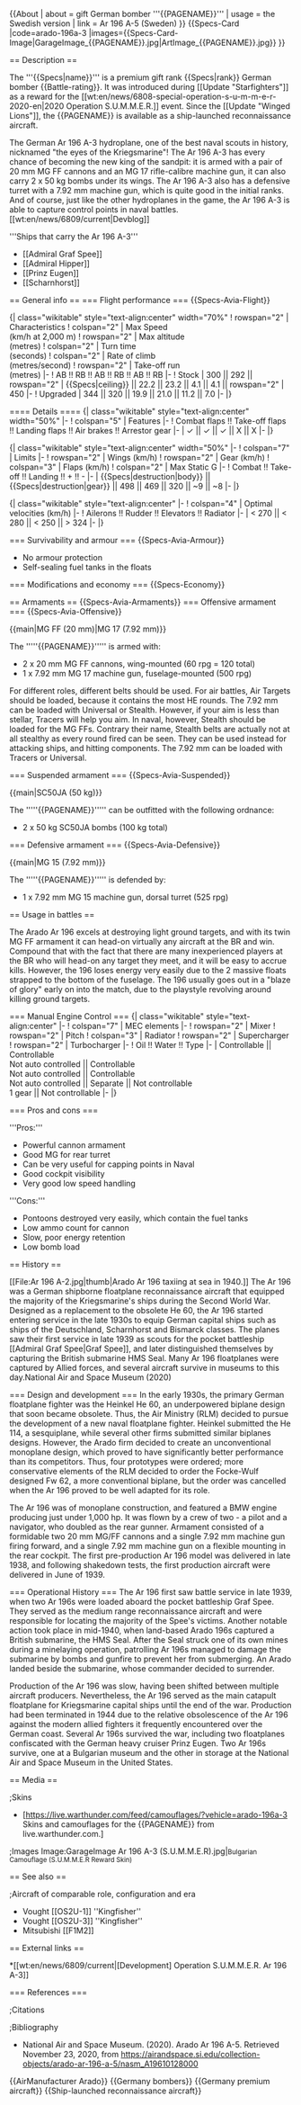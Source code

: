 {{About
| about = gift German bomber '''{{PAGENAME}}'''
| usage = the Swedish version
| link = Ar 196 A-5 (Sweden)
}}
{{Specs-Card
|code=arado-196a-3
|images={{Specs-Card-Image|GarageImage_{{PAGENAME}}.jpg|ArtImage_{{PAGENAME}}.jpg}}
}}

== Description ==
<!-- ''In the description, the first part should be about the history of and the creation and combat usage of the aircraft, as well as its key features. In the second part, tell the reader about the aircraft in the game. Insert a screenshot of the vehicle, so that if the novice player does not remember the vehicle by name, he will immediately understand what kind of vehicle the article is talking about.'' -->
The '''{{Specs|name}}''' is a premium gift rank {{Specs|rank}} German bomber {{Battle-rating}}. It was introduced during [[Update "Starfighters"]] as a reward for the [[wt:en/news/6808-special-operation-s-u-m-m-e-r-2020-en|2020 Operation S.U.M.M.E.R.]] event. Since the [[Update "Winged Lions"]], the {{PAGENAME}} is available as a ship-launched reconnaissance aircraft.

The German Ar 196 A-3 hydroplane, one of the best naval scouts in history, nicknamed "the eyes of the Kriegsmarine"! The Ar 196 A-3 has every chance of becoming the new king of the sandpit: it is armed with a pair of 20 mm MG FF cannons and an MG 17 rifle-calibre machine gun, it can also carry 2 x 50 kg bombs under its wings. The Ar 196 A-3 also has a defensive turret with a 7.92 mm machine gun, which is quite good in the initial ranks. And of course, just like the other hydroplanes in the game, the Ar 196 A-3 is able to capture control points in naval battles. <ref>[[wt:en/news/6809/current|Devblog]]</ref>

'''Ships that carry the Ar 196 A-3'''

* [[Admiral Graf Spee]]
* [[Admiral Hipper]]
* [[Prinz Eugen]]
* [[Scharnhorst]]

== General info ==
=== Flight performance ===
{{Specs-Avia-Flight}}
<!-- ''Describe how the aircraft behaves in the air. Speed, manoeuvrability, acceleration and allowable loads - these are the most important characteristics of the vehicle.'' -->

{| class="wikitable" style="text-align:center" width="70%"
! rowspan="2" | Characteristics
! colspan="2" | Max Speed<br>(km/h at 2,000 m)
! rowspan="2" | Max altitude<br>(metres)
! colspan="2" | Turn time<br>(seconds)
! colspan="2" | Rate of climb<br>(metres/second)
! rowspan="2" | Take-off run<br>(metres)
|-
! AB !! RB !! AB !! RB !! AB !! RB
|-
! Stock
| 300 || 292 || rowspan="2" | {{Specs|ceiling}} || 22.2 || 23.2 || 4.1 || 4.1 || rowspan="2" | 450
|-
! Upgraded
| 344 || 320 || 19.9 || 21.0 || 11.2 || 7.0
|-
|}

==== Details ====
{| class="wikitable" style="text-align:center" width="50%"
|-
! colspan="5" | Features
|-
! Combat flaps !! Take-off flaps !! Landing flaps !! Air brakes !! Arrestor gear
|-
| ✓ || ✓ || ✓ || X || X     <!-- ✓ -->
|-
|}

{| class="wikitable" style="text-align:center" width="50%"
|-
! colspan="7" | Limits
|-
! rowspan="2" | Wings (km/h)
! rowspan="2" | Gear (km/h)
! colspan="3" | Flaps (km/h)
! colspan="2" | Max Static G
|-
! Combat !! Take-off !! Landing !! + !! -
|-
| {{Specs|destruction|body}} || {{Specs|destruction|gear}} || 498 || 469 || 320 || ~9 || ~8
|-
|}

{| class="wikitable" style="text-align:center"
|-
! colspan="4" | Optimal velocities (km/h)
|-
! Ailerons !! Rudder !! Elevators !! Radiator
|-
| < 270 || < 280 || < 250 || > 324
|-
|}

=== Survivability and armour ===
{{Specs-Avia-Armour}}
<!-- ''Examine the survivability of the aircraft. Note how vulnerable the structure is and how secure the pilot is, whether the fuel tanks are armoured, etc. Describe the armour, if there is any, and also mention the vulnerability of other critical aircraft systems.'' -->

* No armour protection
* Self-sealing fuel tanks in the floats

=== Modifications and economy ===
{{Specs-Economy}}

== Armaments ==
{{Specs-Avia-Armaments}}
=== Offensive armament ===
{{Specs-Avia-Offensive}}
<!-- ''Describe the offensive armament of the aircraft, if any. Describe how effective the cannons and machine guns are in a battle, and also what belts or drums are better to use. If there is no offensive weaponry, delete this subsection.'' -->
{{main|MG FF (20 mm)|MG 17 (7.92 mm)}}

The '''''{{PAGENAME}}''''' is armed with:

* 2 x 20 mm MG FF cannons, wing-mounted (60 rpg = 120 total)
* 1 x 7.92 mm MG 17 machine gun, fuselage-mounted (500 rpg)

For different roles, different belts should be used. For air battles, Air Targets should be loaded, because it contains the most HE rounds. The 7.92 mm can be loaded with Universal or Stealth. However, if your aim is less than stellar, Tracers will help you aim. In naval, however, Stealth should be loaded for the MG FFs. Contrary their name, Stealth belts are actually not at all stealthy as every round fired can be seen. They can be used instead for attacking ships, and hitting components. The 7.92 mm can be loaded with Tracers or Universal.

=== Suspended armament ===
{{Specs-Avia-Suspended}}
<!-- ''Describe the aircraft's suspended armament: additional cannons under the wings, bombs, rockets and torpedoes. This section is especially important for bombers and attackers. If there is no suspended weaponry remove this subsection.'' -->
{{main|SC50JA (50 kg)}}

The '''''{{PAGENAME}}''''' can be outfitted with the following ordnance:

* 2 x 50 kg SC50JA bombs (100 kg total)

=== Defensive armament ===
{{Specs-Avia-Defensive}}
<!-- ''Defensive armament with turret machine guns or cannons, crewed by gunners. Examine the number of gunners and what belts or drums are better to use. If defensive weaponry is not available, remove this subsection.'' -->
{{main|MG 15 (7.92 mm)}}

The '''''{{PAGENAME}}''''' is defended by:

* 1 x 7.92 mm MG 15 machine gun, dorsal turret (525 rpg)

== Usage in battles ==
<!-- ''Describe the tactics of playing in the aircraft, the features of using aircraft in a team and advice on tactics. Refrain from creating a "guide" - do not impose a single point of view, but instead, give the reader food for thought. Examine the most dangerous enemies and give recommendations on fighting them. If necessary, note the specifics of the game in different modes (AB, RB, SB).'' -->
The Arado Ar 196 excels at destroying light ground targets, and with its twin MG FF armament it can head-on virtually any aircraft at the BR and win. Compound that with the fact that there are many inexperienced players at the BR who will head-on any target they meet, and it will be easy to accrue kills. However, the 196 loses energy very easily due to the 2 massive floats strapped to the bottom of the fuselage. The 196 usually goes out in a "blaze of glory" early on into the match, due to the playstyle revolving around killing ground targets.

=== Manual Engine Control ===
{| class="wikitable" style="text-align:center"
|-
! colspan="7" | MEC elements
|-
! rowspan="2" | Mixer
! rowspan="2" | Pitch
! colspan="3" | Radiator
! rowspan="2" | Supercharger
! rowspan="2" | Turbocharger
|-
! Oil !! Water !! Type
|-
| Controllable || Controllable<br>Not auto controlled || Controllable<br>Not auto controlled || Controllable<br>Not auto controlled || Separate || Not controllable<br>1 gear || Not controllable
|-
|}

=== Pros and cons ===
<!-- ''Summarise and briefly evaluate the vehicle in terms of its characteristics and combat effectiveness. Mark its pros and cons in the bulleted list. Try not to use more than 6 points for each of the characteristics. Avoid using categorical definitions such as "bad", "good" and the like - use substitutions with softer forms such as "inadequate" and "effective".'' -->

'''Pros:'''

* Powerful cannon armament
* Good MG for rear turret
* Can be very useful for capping points in Naval
* Good cockpit visibility
* Very good low speed handling

'''Cons:'''

* Pontoons destroyed very easily, which contain the fuel tanks
* Low ammo count for cannon
* Slow, poor energy retention
* Low bomb load

== History ==
<!-- ''Describe the history of the creation and combat usage of the aircraft in more detail than in the introduction. If the historical reference turns out to be too long, take it to a separate article, taking a link to the article about the vehicle and adding a block "/History" (example: <nowiki>https://wiki.warthunder.com/(Vehicle-name)/History</nowiki>) and add a link to it here using the <code>main</code> template. Be sure to reference text and sources by using <code><nowiki><ref></ref></nowiki></code>, as well as adding them at the end of the article with <code><nowiki><references /></nowiki></code>. This section may also include the vehicle's dev blog entry (if applicable) and the in-game encyclopedia description (under <code><nowiki>=== In-game description ===</nowiki></code>, also if applicable).'' -->
[[File:Ar 196 A-2.jpg|thumb|Arado Ar 196 taxiing at sea in 1940.]]
The Ar 196 was a German shipborne floatplane reconnaissance aircraft that equipped the majority of the Kriegsmarine's ships during the Second World War. Designed as a replacement to the obsolete He 60, the Ar 196 started entering service in the late 1930s to equip German capital ships such as ships of the Deutschland, Scharnhorst and Bismarck classes. The planes saw their first service in late 1939 as scouts for the pocket battleship [[Admiral Graf Spee|Graf Spee]], and later distinguished themselves by capturing the British submarine HMS Seal. Many Ar 196 floatplanes were captured by Allied forces, and several aircraft survive in museums to this day.<ref name=":0">National Air and Space Museum (2020)</ref>

=== Design and development ===
In the early 1930s, the primary German floatplane fighter was the Heinkel He 60, an underpowered biplane design that soon became obsolete. Thus, the Air Ministry (RLM) decided to pursue the development of a new naval floatplane fighter. Heinkel submitted the He 114, a sesquiplane, while several other firms submitted similar biplanes designs. However, the Arado firm decided to create an unconventional monoplane design, which proved to have significantly better performance than its competitors.<ref name=":0" /> Thus, four prototypes were ordered; more conservative elements of the RLM decided to order the Focke-Wulf designed Fw 62, a more conventional biplane, but the order was cancelled when the Ar 196 proved to be well adapted for its role.<ref name=":0" />

The Ar 196 was of monoplane construction, and featured a BMW engine producing just under 1,000 hp. It was flown by a crew of two - a pilot and a navigator, who doubled as the rear gunner. Armament consisted of a formidable two 20 mm MG/FF cannons and a single 7.92 mm machine gun firing forward, and a single 7.92 mm machine gun on a flexible mounting in the rear cockpit. The first pre-production Ar 196 model was delivered in late 1938, and following shakedown tests, the first production aircraft were delivered in June of 1939.<ref name=":0" />

=== Operational History ===
The Ar 196 first saw battle service in late 1939, when two Ar 196s were loaded aboard the pocket battleship Graf Spee. They served as the medium range reconnaissance aircraft and were responsible for locating the majority of the Spee's victims. Another notable action took place in mid-1940, when land-based Arado 196s captured a British submarine, the HMS Seal.<ref name=":0" /> After the Seal struck one of its own mines during a minelaying operation, patrolling Ar 196s managed to damage the submarine by bombs and gunfire to prevent her from submerging. An Arado landed beside the submarine, whose commander decided to surrender.<ref name=":0" />

Production of the Ar 196 was slow, having been shifted between multiple aircraft producers. Nevertheless, the Ar 196 served as the main catapult floatplane for Kriegsmarine capital ships until the end of the war. Production had been terminated in 1944 due to the relative obsolescence of the Ar 196 against the modern allied fighters it frequently encountered over the German coast.<ref name=":0" /> Several Ar 196s survived the war, including two floatplanes confiscated with the German heavy cruiser Prinz Eugen. Two Ar 196s survive, one at a Bulgarian museum and the other in storage at the National Air and Space Museum in the United States.<ref name=":0" />

== Media ==
<!-- ''Excellent additions to the article would be video guides, screenshots from the game, and photos.'' -->

;Skins

* [https://live.warthunder.com/feed/camouflages/?vehicle=arado-196a-3 Skins and camouflages for the {{PAGENAME}} from live.warthunder.com.]

;Images
<gallery mode="packed-hover" heights="150">
Image:GarageImage Ar 196 A-3 (S.U.M.M.E.R).jpg|<small>Bulgarian Camouflage (S.U.M.M.E.R Reward Skin)</small>
</gallery>

== See also ==
<!-- ''Links to the articles on the War Thunder Wiki that you think will be useful for the reader, for example:''
* ''reference to the series of the aircraft;''
* ''links to approximate analogues of other nations and research trees.'' -->

;Aircraft of comparable role, configuration and era

* Vought [[OS2U-1]] ''Kingfisher''
* Vought [[OS2U-3]] ''Kingfisher''
* Mitsubishi [[F1M2]]

== External links ==
<!-- ''Paste links to sources and external resources, such as:''
* ''topic on the official game forum;''
* ''other literature.'' -->

*[[wt:en/news/6809/current|[Development] Operation S.U.M.M.E.R. Ar 196 A-3]]

=== References ===

;Citations
<references />

;Bibliography

* National Air and Space Museum. (2020). Arado Ar 196 A-5. Retrieved November 23, 2020, from <nowiki>https://airandspace.si.edu/collection-objects/arado-ar-196-a-5/nasm_A19610128000</nowiki>

{{AirManufacturer Arado}}
{{Germany bombers}}
{{Germany premium aircraft}}
{{Ship-launched reconnaissance aircraft}}